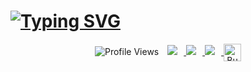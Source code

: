 # [![Typing SVG](https://readme-typing-svg.demolab.com?font=Fira+Code&pause=1000&width=435&lines=Sethu+Satheesh;CYBER+SECURITY+ENTHUSIAST;Passionate+In+WEB+DEV;RESEARCHER)](https://git.io/typing-svg)


<p align="center">
  <img src="https://komarev.com/ghpvc/?username=WH1T3-E4GL3&label=Profile%20views&color=0e75b6&style=for-the-badge" alt="Profile Views" style="margin-right: 10px;"/>

  <a href="https://www.instagram.com/whxitte" target="_blank">
    <img src="https://img.shields.io/badge/Instagram-E4405F?style=for-the-badge&logo=instagram&logoColor=white" style="margin-right: 10px;"/>
  </a>

  <a href="https://github.com/whxitte/whxitte" target="_blank">
    <img src="https://img.shields.io/badge/GitHub-100000?style=for-the-badge&logo=github&logoColor=white" style="margin-right: 10px;"/>
  </a>

  <a href="https://t.me/Ka_KsHi_HaTaKe" target="_blank">
    <img src="https://img.shields.io/badge/Telegram-2CA5E0?style=for-the-badge&logo=telegram&logoColor=white" style="margin-right: 10px;"/>
  </a>

  <a href="https://buymeacoffee.com/whxitte" target="_blank">
    <img src="https://www.buymeacoffee.com/assets/img/custom_images/orange_img.png" alt="Buy Me A Coffee" height="28" style="vertical-align: middle;"/>
  </a>
</p>
